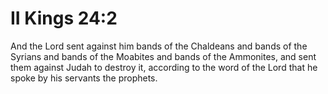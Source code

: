 # II Kings 24:2

And the Lord sent against him bands of the Chaldeans and bands of the Syrians and bands of the Moabites and bands of the Ammonites, and sent them against Judah to destroy it, according to the word of the Lord that he spoke by his servants the prophets.
